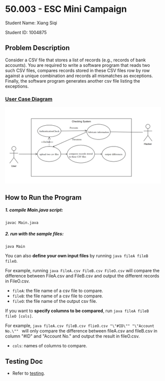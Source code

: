 # 50.003 - ESC Mini Campaign
Student Name: Xiang Siqi

Student ID: 1004875

## Problem Description

Consider a CSV file that stores a list of records (e.g., records of bank accounts). You are required to write a software program that reads two such CSV files, compares records stored in these CSV files row by row against a unique combination and records all mismatches as exceptions. Finally, the software program generates another csv file listing the exceptions.

### <u>User Case Diagram</u>

![use_case_diagram](https://raw.githubusercontent.com/TsukiSky/50.003ESC_Mini_Campaign/main/doc/use_case_diagram.png)

## How to Run the Program

##### 1. compile Main.java script:

`javac Main.java`

##### 2. run with the sample files:

`java Main`

You can also **define your own input files** by running `java fileA fileB fileO`.

For example, running `java FileA.csv FileB.csv FileO.csv` will compare the difference between FileA.csv and FileB.csv and output the different records in FileO.csv.

* `fileA`: the file name of a csv file to compare.
* `fileB`: the file name of a csv file to compare.
* `fileO`: the file name of the output csv file.

If you want to **specify columns to be compared**, run `java fileA fileB fileO [cols]`.

For example, `java fileA.csv fileB.csv flieO.csv "\"#ID\"" "\"Account No.\"" ` will only compare the difference between fileA.csv and fileB.csv in column \"#ID\" and \"Account No.\" and output the result in fileO.csv.

* `cols`: names of columns to compare.

## Testing Doc

* Refer to [testing](https://github.com/TsukiSky/50.003ESC_Mini_Campaign/blob/main/test/README.md).

  
